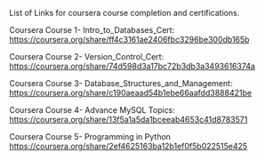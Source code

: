 List of Links for coursera course completion and certifications.

Coursera Course 1- Intro_to_Databases_Cert: https://coursera.org/share/ff4c3161ae2406fbc3296be300db165b

Coursera Course 2- Version_Control_Cert: https://coursera.org/share/74d598d3a17bc72b3db3a3493616374a

Coursera Course 3- Database_Structures_and_Management:  https://coursera.org/share/c190aeaad54b1ebe66aafdd3888421be

Coursera Course 4- Advance MySQL Topics: https://coursera.org/share/13f5a1a5da1bceeab4653c41d8783571

Coursera Course 5- Programming in Python https://coursera.org/share/2ef4625163ba12b1ef0f5b022515e425


